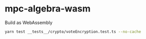 # mpc-algebra-wasm

Build as WebAssembly
```bash
yarn test __tests__/crypto/voteEncryption.test.ts --no-cache
```